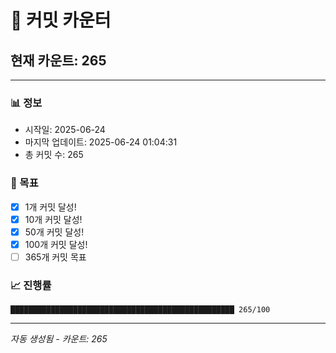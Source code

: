 # 🔢 커밋 카운터

## 현재 카운트: 265

---

### 📊 정보
- 시작일: 2025-06-24
- 마지막 업데이트: 2025-06-24 01:04:31
- 총 커밋 수: 265

### 🎯 목표
- [x] 1개 커밋 달성!
- [x] 10개 커밋 달성!
- [x] 50개 커밋 달성!
- [x] 100개 커밋 달성!
- [ ] 365개 커밋 목표

### 📈 진행률
```
██████████████████████████████████████████████████ 265/100
```

---
*자동 생성됨 - 카운트: 265*
